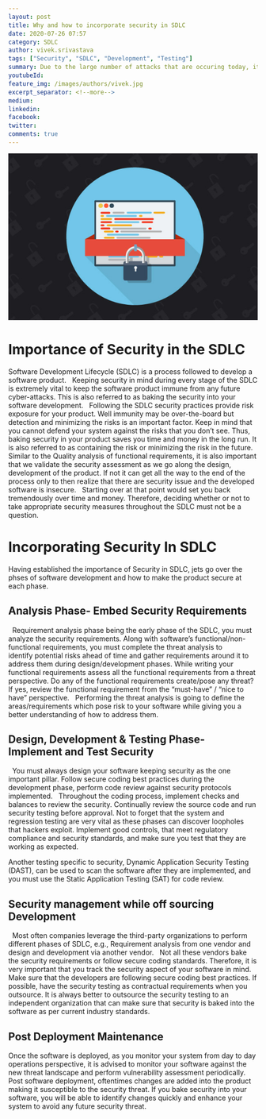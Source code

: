 ```yaml
---
layout: post
title: Why and how to incorporate security in SDLC
date: 2020-07-26 07:57
category: SDLC
author: vivek.srivastava
tags: ["Security", "SDLC", "Development", "Testing"]
summary: Due to the large number of attacks that are occuring today, it is of paramount importance that software be built securely. Analyzing the risk from the initial phases of the development life cycle will not only make the product secure from current attacks but also help plan and mitigate risks arising out of future attacks. A software developed without security considerations, is secured by doing patchwork, and finally one realises that the bandwidth regired to secure the software is too high, thus resulting in very high costs.
youtubeId:
feature_img: /images/authors/vivek.jpg
excerpt_separator: <!--more-->
medium: 
linkedin:
facebook:
twitter:
comments: true
---
```


<!--more-->

![Secure-Development](/images/post_images/images-blog-qac-secure-software-development.jpg)

# Importance of Security in the SDLC

Software Development Lifecycle (SDLC) is a process followed to develop a software product.
 
Keeping security in mind during every stage of the SDLC is extremely vital to keep the software product immune from any future cyber-attacks. This is also referred to as baking the security into your software development.
 
Following the SDLC security practices provide risk exposure for your product. Well immunity may be over-the-board but detection and minimizing the risks is an important factor. Keep in mind that you cannot defend your system against the risks that you don’t see. Thus, baking security in your product saves you time and money in the long run. It is also referred to as containing the risk or minimizing the risk in the future.
 
Similar to the Quality analysis of functional requirements, it is also important that we validate the security assessment as we go along the design, development of the product. If not it can get all the way to the end of the process only to then realize that there are security issue and the developed software is insecure.
 
Starting over at that point would set you back tremendously over time and money. Therefore, deciding whether or not to take appropriate security measures throughout the SDLC must not be a question.

# Incorporating Security In SDLC

Having established the importance of Security in SDLC, jets go over the phses of software development and how to make the product secure at each phase.

## Analysis Phase- Embed Security Requirements
 
Requirement analysis phase being the early phase of the SDLC, you must analyze the security requirements. Along with software’s functional/non-functional requirements, you must complete the threat analysis to identify potential risks ahead of time and gather requirements around it to address
them during design/development phases. While writing your functional requirements assess all the functional requirements from a threat perspective. Do any of the functional requirements create/pose any threat? If yes, review the functional requirement from the “must-have” / “nice to
have” perspective.
 
Performing the threat analysis is going to define the areas/requirements which pose risk to your software while giving you a better understanding of how to address them.
 
## Design, Development &amp; Testing Phase- Implement and Test Security
 
You must always design your software keeping security as the one important pillar. Follow secure coding best practices during the development phase, perform code review against security protocols implemented.
 
Throughout the coding process, implement checks and balances to review the security. Continually review the source code and run security testing before approval. Not to forget that the system and regression testing are very vital as these phases can discover loopholes that hackers exploit. Implement good controls, that meet regulatory compliance and security standards, and make sure you test that they are working as expected.

Another testing specific to security, Dynamic Application Security Testing (DAST), can be used to scan the software after they are implemented, and you must use the Static Application Testing (SAT) for code review.
 
## Security management while off sourcing Development
 
Most often companies leverage the third-party organizations to perform different phases of SDLC, e.g., Requirement analysis from one vendor and design and development via another vendor. 
 
Not all these vendors bake the security requirements or follow secure coding standards. Therefore, it is very important that you track the security aspect of your software in mind. Make sure that the developers are following secure coding best practices. If possible, have the security testing as contractual requirements when you outsource. It is always better to outsource the security testing to an independent organization that can make sure that security is baked into the software as per current industry standards.
 
 
## Post Deployment Maintenance

Once the software is deployed, as you monitor your system from day to day operations perspective, it is advised to monitor your software against the new threat landscape and perform vulnerability assessment periodically.
 
Post software deployment, oftentimes changes are added into the product making it susceptible to the security threat. If you bake security into your software, you will be able to identify changes quickly and enhance your system to avoid any future security threat.

